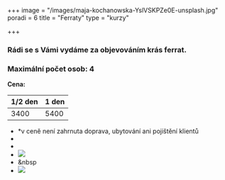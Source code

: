 +++
image = "/images/maja-kochanowska-YslVSKPZe0E-unsplash.jpg"
poradi = 6
title = "Ferraty"
type = "kurzy"

+++
### Rádi se s Vámi vydáme za objevováním krás ferrat.

### Maximální počet osob: 4

**Cena:**

| 1/2 den | 1 den |
| --- | --- |
| 3400 | 5400 |

* *v ceně není zahrnuta doprava, ubytování ani pojištění klientů
* &nbsp;
* &nbsp;
* ![](/images/klaus-huber-2KpJ7EpccGQ-unsplash.jpg)
* &nbsp
* ![](/images/maja-kochanowska-EiJQdDI_t_Y-unsplash.jpg)